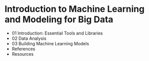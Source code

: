 # Introduction to Machine Learning and Modeling for Big Data

- 01 Introduction: Essential Tools and Libraries
- 02 Data Analysis
- 03  Building Machine Learning Models
- References
- Resources